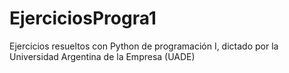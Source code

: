 # EjerciciosProgra1
Ejercicios resueltos con Python de programación I, dictado por la Universidad Argentina de la Empresa (UADE)
